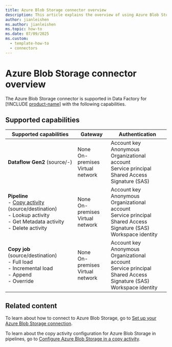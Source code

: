 ```yaml
---
title: Azure Blob Storage connector overview
description: This article explains the overview of using Azure Blob Storage.
author: jianleishen
ms.author: jianleishen
ms.topic: how-to
ms.date: 07/09/2025
ms.custom:
  - template-how-to
  - connectors
---
```


# Azure Blob Storage connector overview

The Azure Blob Storage connector is supported in Data Factory for [!INCLUDE [product-name](../includes/product-name.md)] with the following capabilities.

## Supported capabilities

| Supported capabilities                                                                 | Gateway                        | Authentication                                                                                                 |
|----------------------------------------------------------------------------------------|--------------------------------|----------------------------------------------------------------------------------------------------------------|
| **Dataflow Gen2** (source/-)                                                 | None<br> On-premises<br> Virtual network | Account key<br> Anonymous<br> Organizational account<br> Service principal<br> Shared Access Signature (SAS)|
| **Pipeline** <br>- [Copy activity](connector-azure-blob-storage-copy-activity.md) (source/destination)<br>- Lookup activity<br>- Get Metadata activity<br>- Delete activity| None<br> On-premises<br> Virtual network | Account key<br> Anonymous<br> Organizational account<br> Service principal<br> Shared Access Signature (SAS) <br>Workspace identity|
| **Copy job** (source/destination) <br>- Full load<br>- Incremental load <br>- Append<br>- Override | None<br> On-premises<br> Virtual network | Account key<br> Anonymous<br> Organizational account<br> Service principal<br> Shared Access Signature (SAS) <br>Workspace identity|


## Related content

To learn about how to connect to Azure Blob Storage, go to [Set up your Azure Blob Storage connection](connector-azure-blob-storage.md).

To learn about the copy activity configuration for Azure Blob Storage in pipelines, go to [Configure Azure Blob Storage in a copy activity](connector-azure-blob-storage-copy-activity.md).
